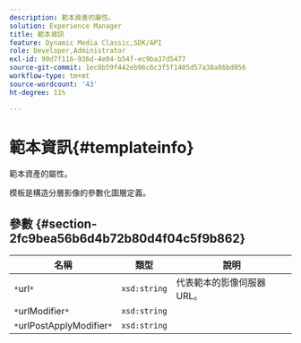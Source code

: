 ```yaml
---
description: 範本資產的屬性。
solution: Experience Manager
title: 範本資訊
feature: Dynamic Media Classic,SDK/API
role: Developer,Administrator
exl-id: 90d7f116-936d-4e04-b54f-ec9ba37d5477
source-git-commit: 1ec8b59f442eb96c6c3f5f1405d57a38a86bd056
workflow-type: tm+mt
source-wordcount: '43'
ht-degree: 11%

---
```


# 範本資訊{#templateinfo}

範本資產的屬性。

模板是構造分層影像的參數化圖層定義。

## 參數 {#section-2fc9bea56b6d4b72b80d4f04c5f9b862}

| 名稱 | 類型 | 說明 |
|---|---|---|
| `*`url`*` | `xsd:string` | 代表範本的影像伺服器URL。 |
| `*`urlModifier`*` | `xsd:string` |  |
| `*`urlPostApplyModifier`*` | `xsd:string` |  |

